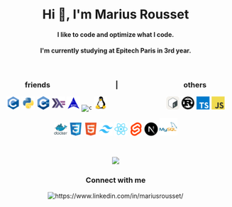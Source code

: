 <div align="center">
  <h1 class="title">Hi 👋, I'm Marius Rousset</h1>
  <h4 class="simple-line">I like to code and optimize what I code.
  <h4 class="simple-line">I'm currently studying at Epitech Paris in 3rd year.</h4>

  <br>

  <h3 class="mid-title">friends         |         others</h3>
  <code><img src="https://raw.githubusercontent.com/devicons/devicon/master/icons/c/c-original.svg" alt="c" height="30"/></code>
  <code><img src="https://raw.githubusercontent.com/devicons/devicon/master/icons/python/python-original.svg" alt="c" height="30"/></code>
  <code><img src="https://raw.githubusercontent.com/devicons/devicon/master/icons/cplusplus/cplusplus-original.svg" alt="c" height="30"/></code>
  <code><img src="https://raw.githubusercontent.com/devicons/devicon/master/icons/haskell/haskell-original.svg" alt="c" height="30"/></code>
  <code><img src="./icons/assembly.svg" alt="assembly" height="30"/></code>
  <code><img src="https://upload.wikimedia.org/wikipedia/commons/thumb/e/e0/Git-logo.svg/1280px-Git-logo.svg.png" alt="c" height="28"/></code>
  <code><img src="https://raw.githubusercontent.com/devicons/devicon/master/icons/linux/linux-original.svg" alt="c" height="30"/></code>
         
  <code><img src="https://github.com/tandpfun/skill-icons/blob/main/icons/Bash-Light.svg" alt="bash" height="30"/></code>
  <code><img src="https://raw.githubusercontent.com/devicons/devicon/master/icons/rust/rust-original.svg" alt="c" height="30"/></code>
  <code><img src="https://raw.githubusercontent.com/devicons/devicon/master/icons/typescript/typescript-original.svg" alt="c" height="30"/></code>
  <code><img src="https://raw.githubusercontent.com/devicons/devicon/master/icons/javascript/javascript-original.svg" alt="c" height="30"/></code>

  <code><img src="https://raw.githubusercontent.com/devicons/devicon/master/icons/docker/docker-original-wordmark.svg" alt="c" height="30"/></code>
  <code><img src="https://raw.githubusercontent.com/devicons/devicon/master/icons/css3/css3-original.svg" alt="c" height="30"/></code>
  <code><img src="https://raw.githubusercontent.com/devicons/devicon/master/icons/html5/html5-original.svg" alt="c" height="30"/></code>
  <code><img src="https://raw.githubusercontent.com/devicons/devicon/master/icons/tailwindcss/tailwindcss-original.svg" alt="c" height="30"/></code>
  <code><img src="https://raw.githubusercontent.com/devicons/devicon/master/icons/react/react-original.svg" alt="c" height="30"/></code>
  <code><img src="https://raw.githubusercontent.com/devicons/devicon/master/icons/svelte/svelte-original.svg" alt="c" height="30"/></code>
  <code><img src="https://raw.githubusercontent.com/devicons/devicon/master/icons/nextjs/nextjs-original.svg" alt="c" height="30"/></code>
  <code><img src="https://raw.githubusercontent.com/devicons/devicon/master/icons/mysql/mysql-original-wordmark.svg" alt="c" height="40"/></code>

  <p><br></p>
  <img class="space-top" src="https://github-readme-stats.vercel.app/api/top-langs?username=anpawo&show_icons=true&locale=en&layout=compact&hide=html" />

  <h3 class="mid-title">Connect with me</h3>
    <img src="https://raw.githubusercontent.com/rahuldkjain/github-profile-readme-generator/master/src/images/icons/Social/linked-in-alt.svg" alt="https://www.linkedin.com/in/mariusrousset/" height="30" />

</div>
